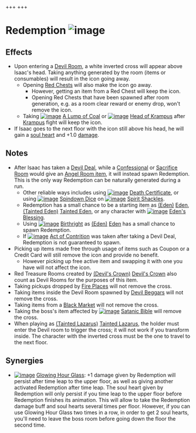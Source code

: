 +++
+++

 # Redemption ![image](/image/Redemption.png) 

Effects
---------


* Upon entering a [Devil Room](/wiki/Devil_Room "Devil Room"), a white inverted cross will appear above Isaac's head. Taking anything generated by the room (items or consumables) will result in the icon going away.
	+ Opening [Red Chests](/wiki/Red_Chest "Red Chest") will also make the icon go away.
		- However, getting an item from a Red Chest will keep the icon.
		- Opening Red Chests that have been spawned after room generation, e.g. as a room clear reward or enemy drop, won't remove the icon.
	+ Taking [![image](/image/A_Lump_of_Coal.png)](/wiki/A_Lump_of_Coal "A Lump of Coal") [A Lump of Coal](/wiki/A_Lump_of_Coal "A Lump of Coal") or [![image](/image/Head_of_Krampus.png)](/wiki/Head_of_Krampus "Head of Krampus") [Head of Krampus](/wiki/Head_of_Krampus "Head of Krampus") after [Krampus](/wiki/Krampus "Krampus") fight will keep the icon.
* If Isaac goes to the next floor with the icon still above his head, he will gain a [soul heart](/wiki/Health#Soul_Hearts "Health") and +1.0 [damage](/wiki/Damage "Damage").


Notes
-------


* After Isaac has taken a [Devil Deal](/wiki/Devil_Room#Deals_with_the_Devil "Devil Room"), while a [Confessional](/wiki/Machines#Confessional "Machines") or [Sacrifice Room](/wiki/Sacrifice_Room "Sacrifice Room") would give an [Angel Room item](/wiki/Angel_Room_(Item_Pool) "Angel Room (Item Pool)"), it will instead spawn Redemption. This is the only way Redemption can be naturally generated during a run.
	+ Other reliable ways includes using [![image](/image/Death_Certificate.png)](/wiki/Death_Certificate "Death Certificate") [Death Certificate](/wiki/Death_Certificate "Death Certificate"), or using [![image](/image/Spindown_Dice.png)](/wiki/Spindown_Dice "Spindown Dice") [Spindown Dice](/wiki/Spindown_Dice "Spindown Dice") on [![image](/image/Spirit_Shackles.png)](/wiki/Spirit_Shackles "Spirit Shackles") [Spirit Shackles](/wiki/Spirit_Shackles "Spirit Shackles").
	+ Redemption has a small chance to be a starting item as  [(Eden)](/wiki/Eden "Eden") [Eden](/wiki/Eden "Eden"),  [(Tainted Eden)](/wiki/Tainted_Eden "Tainted Eden") [Tainted Eden](/wiki/Tainted_Eden "Tainted Eden"), or any character with [![image](/image/Eden%27s_Blessing.png)](/wiki/Eden%27s_Blessing "Eden's Blessing") [Eden's Blessing](/wiki/Eden%27s_Blessing "Eden's Blessing").
	+ Using [![image](/image/Birthright.png)](/wiki/Birthright "Birthright") [Birthright](/wiki/Birthright "Birthright") as  [(Eden)](/wiki/Eden "Eden") [Eden](/wiki/Eden "Eden") has a small chance to spawn Redemption.
	+ If [![image](/image/Act_of_Contrition.png)](/wiki/Act_of_Contrition "Act of Contrition") [Act of Contrition](/wiki/Act_of_Contrition "Act of Contrition") was taken after taking a Devil Deal, Redemption is not guaranteed to spawn.
* Picking up items made free through usage of items such as Coupon or a Credit Card will still remove the icon and provide no benefit.
	+ However picking up free active item and swapping it with one you have will not affect the icon.
* Red Treasure Rooms created by [(Devil's Crown)](/wiki/Devil%27s_Crown "Devil's Crown") [Devil's Crown](/wiki/Devil%27s_Crown "Devil's Crown") also count as Devil Rooms for the purposes of this item.
* Taking pickups dropped by [Fire Places](/wiki/Fire_Places "Fire Places") will not remove the cross.
* Taking items inside the Devil Room spawned by [Devil Beggars](/wiki/Devil_Beggar "Devil Beggar") will not remove the cross.
* Taking items from a [Black Market](/wiki/Black_Market "Black Market") will not remove the cross.
* Taking the boss's item affected by [![image](/image/Satanic_Bible.png)](/wiki/Satanic_Bible "Satanic Bible") [Satanic Bible](/wiki/Satanic_Bible "Satanic Bible") will remove the cross.
* When playing as  [(Tainted Lazarus)](/wiki/Tainted_Lazarus "Tainted Lazarus") [Tainted Lazarus](/wiki/Tainted_Lazarus "Tainted Lazarus"), the holder must enter the Devil room to trigger the cross; it will not work if you transform inside. The character with the inverted cross must be the one to travel to the next floor.


Synergies
-----------


* [![image](/image/Glowing_Hour_Glass.png)](/wiki/Glowing_Hour_Glass "Glowing Hour Glass") [Glowing Hour Glass](/wiki/Glowing_Hour_Glass "Glowing Hour Glass"): +1 damage given by Redemption will persist after time leap to the upper floor, as well as giving another activated Redemption after time leap. The soul heart given by Redemption will only persist if you time leap to the upper floor before Redemption finishes its animation. This will allow to take the Redemption damage buff and soul hearts several times per floor. However, if you can use Glowing Hour Glass two times in a row, in order to get 2 soul hearts, you'll need to leave the boss room before going down the floor the second time.


